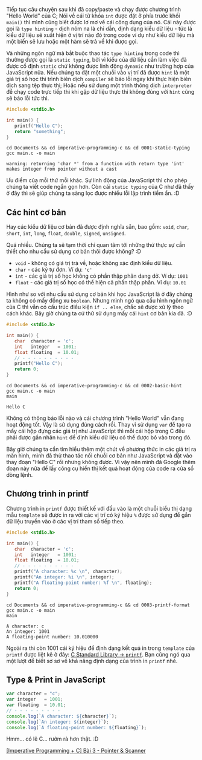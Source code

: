 Tiếp tục câu chuyện sau khi đã copy/paste và chạy được chương trình "Hello World" của C; Nói về cái từ khóa `int` được đặt ở phía trước khối `main()` thì mình cũng biết được lơ mơ về cái công dụng của nó. Cái này được gọi là `type hinting` - dịch nôm na là chỉ dẫn, định dạng kiểu dữ liệu - tức là kiểu dữ liệu sẽ xuất hiện ở vị trí nào đó trong code ví dụ như kiểu dữ liệu mà một biến sẽ lưu hoặc một hàm sẽ trả về khi được gọi.

Và những ngôn ngữ mà bắt buộc thao tác `type hinting` trong code thì thường được gọi là `static typing`, bởi vì kiểu của dữ liệu cần làm việc đã được cố định `static` chứ không được linh động `dynamic` như trường hợp của JavaScript nữa. Nếu chúng ta đặt một chuỗi vào vị trí đã được `hint` là một giá trị số học thì trình biên dịch `compiler` sẽ báo lỗi ngay khi thực hiện biên dịch sang tệp thực thi; Hoặc nếu sử dụng một trình thông dịch `interpreter` để chạy code trực tiếp thì khi gặp dữ liệu thực thi không đúng với `hint` cũng sẽ báo lỗi tức thì.

```Documents\imperative-programming-c\0001-static-typing\main.c
#include <stdio.h>

int main() {
   printf("Hello C");
   return "something";
}
```

```CMD|Terminal.io
cd Documents && cd imperative-programming-c && cd 0001-static-typing
gcc main.c -o main

warning: returning 'char *' from a function with return type 'int' makes integer from pointer without a cast
```

Ưu điểm của mỗi thứ mỗi khác. Sự linh động của JavaScript thì cho phép chúng ta viết code ngắn gọn hơn. Còn cái `static typing` của C như đã thấy ở đây thì sẽ giúp chúng ta sàng lọc được nhiều lỗi lập trình tiềm ẩn. :D

## Các hint cơ bản

Hay các kiểu dữ liệu cơ bản đã được định nghĩa sẵn, bao gồm: `void`, `char`, `short`, `int`, `long`, `float`, `double`, `signed`, `unsigned`.

Quá nhiều. Chúng ta sẽ tạm thời chỉ quan tâm tới những thứ thực sự cần thiết cho nhu cầu sử dụng cơ bản thôi được không? :D

- `void` - không có giá trị trả về, hoặc không xác định kiểu dữ liệu.
- `char` - các ký tự đơn. Ví dụ: `'c'`
- `int` - các giá trị số học không có phần thập phân dang dở. Ví dụ: `1001`
- `float` - các giá trị số học có thể hiện cả phần thập phân. Ví dụ: `10.01`

Hình như so với nhu cầu sử dụng cơ bản khi học JavaScript là ở đây chúng ta không có mấy đồng xu `boolean`. Nhưng mình ngó qua cấu hình ngôn ngữ của C thì vẫn có cấu trúc điều kiện `if .. else`, chắc sẽ được xử lý theo cách khác. Bây giờ chúng ta cứ thử sử dụng mấy cái `hint` cơ bản kia đã. :D

```Documents\imperative-programming-c\0002-basic-hint\main.c
#include <stdio.h>

int main() {
   char  character = 'c';
   int   integer   = 1001;
   float floating  = 10.01;
   // - - - - - - - - - -
   printf("Hello C");
   return 0;
}
```

```CMD|Terminal.io
cd Documents && cd imperative-programming-c && cd 0002-basic-hint
gcc main.c -o main
main

Hello C
```

Không có thông báo lỗi nào và cái chương trình "Hello World" vẫn đang hoạt động tốt. Vậy là sử dụng đúng cách rồi. Thay vì sử dụng `var` để tạo ra mấy cái hộp đựng các giá trị như JavaScript thì mỗi cái hộp trong C đều phải được gắn nhãn `hint` để định kiểu dữ liệu có thể được bỏ vào trong đó.

Bây giờ chúng ta cần tìm hiểu thêm một chút về phương thức in các giá trị ra màn hình, mình đã thử thao tác nối chuỗi cơ bản như JavaScript và đặt vào thay đoạn "Hello C" rồi nhưng không được. Vì vậy nên mình đã Google thêm đoạn này nữa để lấy công cụ hiển thị kết quả hoạt động của code ra cửa sổ dòng lệnh.

## Chương trình in printf

Chương trình in `printf` được thiết kế với đầu vào là một chuỗi biểu thị dạng mẫu `template` sẽ được in ra với các vị trí có ký hiệu `%` được sử dụng để gắn dữ liệu truyền vào ở các vị trí tham số tiếp theo.

```Documents\imperative-programming-c\0003-printf-format\main.c
#include <stdio.h>

int main() {
   char  character = 'c';
   int   integer   = 1001;
   float floating  = 10.01;
   // - - - - - - - - - -
   printf("A character: %c \n", character);
   printf("An integer: %i \n", integer);
   printf("A floating-point number: %f \n", floating);
   return 0;
}
```

```CMD|Terminal.io
cd Documents && cd imperative-programming-c && cd 0003-printf-format
gcc main.c -o main
main

A character: c
An integer: 1001
A floating-point number: 10.010000
```

Ngoài ra thì còn 1001 cái ký hiệu để định dạng kết quả in trong `template` của `printf` được liệt kê ở đây: [C Standard Library -> `printf`](https://www.tutorialspoint.com/c_standard_library/c_function_printf.htm). Bạn cũng ngó qua một lượt để biết sơ sơ về khả năng định dạng của trình in `printf` nhé.

## Type & Print in JavaScript

```main.js
var character = "c";
var integer   = 1001;
var floating  = 10.01;
// - - - - - - - - -
console.log(`A character: ${character}`);
console.log(`An integer: ${integer}`);
console.log(`A floating-point number: ${floating}`);
```

Hmm... có lẽ C... rườm rà hơn thật. :D

[[Imperative Programming + C] Bài 3 - Pointer & Scanner](https://viblo.asia/p/Eb85ovQjl2G)